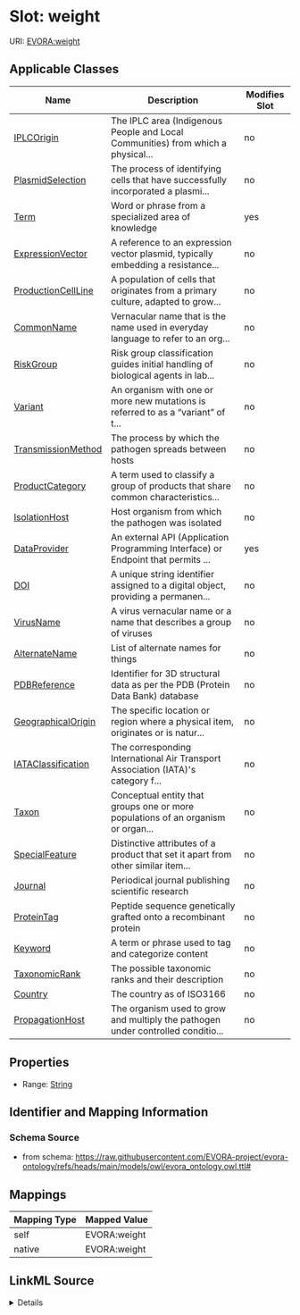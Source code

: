 

# Slot: weight



URI: [EVORA:weight](https://raw.githubusercontent.com/EVORA-project/evora-ontology/refs/heads/main/models/owl/evora_ontology.owl.ttl#weight)



<!-- no inheritance hierarchy -->





## Applicable Classes

| Name | Description | Modifies Slot |
| --- | --- | --- |
| [IPLCOrigin](IPLCOrigin.md) | The IPLC area (Indigenous People and Local Communities) from which a physical... |  no  |
| [PlasmidSelection](PlasmidSelection.md) | The process of identifying cells that have successfully incorporated a plasmi... |  no  |
| [Term](Term.md) | Word or phrase from a specialized area of knowledge |  yes  |
| [ExpressionVector](ExpressionVector.md) | A reference to an expression vector plasmid, typically embedding a resistance... |  no  |
| [ProductionCellLine](ProductionCellLine.md) | A population of cells that originates from a primary culture, adapted to grow... |  no  |
| [CommonName](CommonName.md) | Vernacular name that is the name used in everyday language to refer to an org... |  no  |
| [RiskGroup](RiskGroup.md) | Risk group classification guides initial handling of biological agents in lab... |  no  |
| [Variant](Variant.md) | An organism with one or more new mutations is referred to as a “variant” of t... |  no  |
| [TransmissionMethod](TransmissionMethod.md) | The process by which the pathogen spreads between hosts |  no  |
| [ProductCategory](ProductCategory.md) | A term used to classify a group of products that share common characteristics... |  no  |
| [IsolationHost](IsolationHost.md) | Host organism from which the pathogen was isolated |  no  |
| [DataProvider](DataProvider.md) | An external API (Application Programming Interface) or Endpoint that permits ... |  yes  |
| [DOI](DOI.md) | A unique string identifier assigned to a digital object, providing a permanen... |  no  |
| [VirusName](VirusName.md) | A virus vernacular name or a name that describes a group of viruses |  no  |
| [AlternateName](AlternateName.md) | List of alternate names for things |  no  |
| [PDBReference](PDBReference.md) | Identifier for 3D structural data as per the PDB (Protein Data Bank) database |  no  |
| [GeographicalOrigin](GeographicalOrigin.md) | The specific location or region where a physical item, originates or is natur... |  no  |
| [IATAClassification](IATAClassification.md) | The corresponding International Air Transport Association (IATA)'s category f... |  no  |
| [Taxon](Taxon.md) | Conceptual entity that groups one or more populations of an organism or organ... |  no  |
| [SpecialFeature](SpecialFeature.md) | Distinctive attributes of a product that set it apart from other similar item... |  no  |
| [Journal](Journal.md) | Periodical journal publishing scientific research |  no  |
| [ProteinTag](ProteinTag.md) | Peptide sequence genetically grafted onto a recombinant protein |  no  |
| [Keyword](Keyword.md) | A term or phrase used to tag and categorize content |  no  |
| [TaxonomicRank](TaxonomicRank.md) | The possible taxonomic ranks and their description |  no  |
| [Country](Country.md) | The country as of ISO3166 |  no  |
| [PropagationHost](PropagationHost.md) | The organism used to grow and multiply the pathogen under controlled conditio... |  no  |







## Properties

* Range: [String](String.md)





## Identifier and Mapping Information







### Schema Source


* from schema: https://raw.githubusercontent.com/EVORA-project/evora-ontology/refs/heads/main/models/owl/evora_ontology.owl.ttl#




## Mappings

| Mapping Type | Mapped Value |
| ---  | ---  |
| self | EVORA:weight |
| native | EVORA:weight |




## LinkML Source

<details>
```yaml
name: weight
from_schema: https://raw.githubusercontent.com/EVORA-project/evora-ontology/refs/heads/main/models/owl/evora_ontology.owl.ttl#
rank: 1000
alias: weight
domain_of:
- DataProvider
- Term
range: string

```
</details>